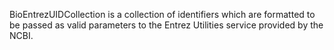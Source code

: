 BioEntrezUIDCollection is a collection of identifiers which are formatted to be passed as valid parameters to the Entrez Utilities service provided by the NCBI.

